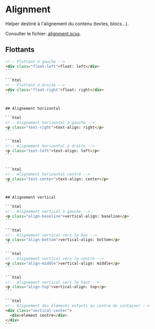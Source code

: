 # Alignment

Helper destiné à l'alignement du contenu (textes, blocs...).

Consulter le fichier: [alignment.scss](https://git.cross-systems.ch/wide-front/modulus/blob/develop/scss/helpers/alignment.scss).


## Flottants

```html
<!-- Flottant à gauche -->
<div class="float-left">float: left</div>
``` 

```html
<!-- Flottant à droite -->
<div class="float-right">float: right</div>
``` 


## Alignement horizontal

```html
<!-- Alignement horizontal à gauche -->
<p class="text-right">text-align: right</p>
``` 

```html
<!-- Alignement horizontal à droite -->
<p class="text-left">text-align: left</p>
``` 


```html
<!-- Alignement horizontal centré -->
<p class="text-center">text-align: center</p>
``` 


## Alignement vertical

```html
<!-- Alignement vertical à gauche -->
<p class="align-baseline">vertical-align: baseline</p>
``` 

```html
<!-- Alignement vertical vers le bas -->
<p class="align-bottom">vertical-align: bottom</p>
``` 

```html
<!-- Alignement vertical vers le centre -->
<p class="align-middle">vertical-align: middle</p>
``` 

```html
<!-- Alignement vertical vers le haut -->
<p class="align-top">vertical-align: top</p>
``` 

```html
<!-- Alignement des éléments enfants au centre du container -->
<div class="vertical-center">
  <div>élément centré</div>
</div>
``` 